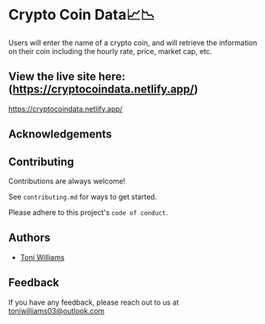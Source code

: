 # Crypto Coin Data📈📉

Users will enter the name of a crypto coin, and will retrieve the information on their coin including the hourly rate, price, market cap, etc.

## View the live site here: (https://cryptocoindata.netlify.app/)
https://cryptocoindata.netlify.app/

## Acknowledgements 
 
 


## Contributing

Contributions are always welcome!

See `contributing.md` for ways to get started.

Please adhere to this project's `code of conduct`.

## Authors

- [Toni Williams](https://www.github.com/toniwilliams1)

## Feedback

If you have any feedback, please reach out to us at toniwilliams03@outlook.com
